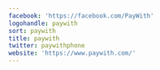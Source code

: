 ```yaml
---
facebook: 'https://facebook.com/PayWith'
logohandle: paywith
sort: paywith
title: paywith
twitter: paywithphone
website: 'https://www.paywith.com/'
---
```

